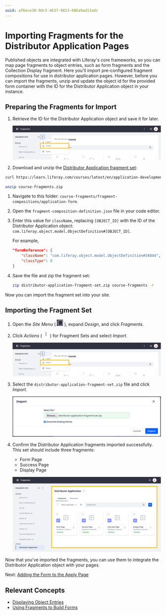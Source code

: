 ```yaml
---
uuid: af6ece38-9dc5-4637-9813-686a9ad13adc
---
```

# Importing Fragments for the Distributor Application Pages

Published objects are integrated with Liferay's core frameworks, so you can map page fragments to object entries, such as form fragments and the Collection Display fragment. Here you'll import pre-configured fragment compositions for use in distributor application pages. However, before you can import the fragments, unzip and update the object id for the provided form container with the ID for the Distributor Application object in your instance.

## Preparing the Fragments for Import

1. Retrieve the ID for the Distributor Application object and save it for later.

   ![Begin editing the Distributor Application object and copy its ID.](./importing-fragments-for-the-distributor-application-pages/images/02.png)

1. Download and unzip the [Distributor Application fragment set](./course-fragments.zip):

<!-- I don't believe this will work; we have to name it our usual naming scheme (liferay-[letternumberletternumber].zip) or the script won't make the download available. Also, Brian definitely doesn't want us putting .zip files in the repository, so we wouldn't be able to do this anyway. -Rich -->

   ```bash
   curl https://learn.liferay.com/courses/latest/en/application-development/designing-user-interfaces/importing-fragments-for-the-distributor-application-pages/course-fragments.zip -O
   ```

   ```bash
   unzip course-fragments.zip
   ```

1. Navigate to this folder: `course-fragments/fragment-compositions/application-form`.

1. Open the `fragment-composition-definition.json` file in your code editor.

1. Enter this value for `className`, replacing `[OBJECT_ID]` with the ID of the Distributor Application object: `com.liferay.object.model.ObjectDefinition#[OBJECT_ID]`.

   For example,

   ```json
   "formReference": {
       "className": "com.liferay.object.model.ObjectDefinition#34844",
       "classType": 0
   }
   ```

1. Save the file and zip the fragment set:

   ```bash
   zip distributor-application-fragment-set.zip course-fragments -r
   ```

Now you can import the fragment set into your site.

## Importing the Fragment Set

1. Open the *Site Menu* ( ![Site Menu](../../images/icon-product-menu.png) ), expand *Design*, and click *Fragments*.

1. Click *Actions* ( ![Actions Button](../../images/icon-actions.png) ) for Fragment Sets and select *Import*.

   ![Click the Actions button for Fragment Sets and click Import.](./importing-fragments-for-the-distributor-application-pages/images/02.png)

1. Select the `distributor-application-fragment-set.zip` file and click *Import*.

   ![Select the distributor-application-fragment-set.zip file and click Import.](./importing-fragments-for-the-distributor-application-pages/images/03.png)

1. Confirm the Distributor Application fragments imported successfully. This set should include three fragments:

   * Form Page
   * Success Page
   * Display Page

   ![Confirm the Distributor Application fragments imported successfully.](./importing-fragments-for-the-distributor-application-pages/images/04.png)

Now that you've imported the fragments, you can use them to integrate the Distributor Application object with your pages.

Next: [Adding the Form to the Apply Page](./adding-the-form-to-the-apply-page.md)

## Relevant Concepts

* [Displaying Object Entries](https://learn.liferay.com/web/guest/w/dxp/building-applications/objects/displaying-object-entries)
* [Using Fragments to Build Forms](https://learn.liferay.com/web/guest/w/dxp/building-applications/objects/using-fragments-to-build-forms)
